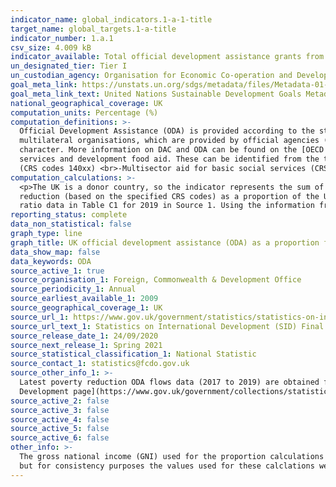 ```yaml
---
indicator_name: global_indicators.1-a-1-title
target_name: global_targets.1-a-title
indicator_number: 1.a.1
csv_size: 4.009 kB
indicator_available: Total official development assistance grants from the UK that focus on poverty reduction as a share of the UK’s gross national income
un_designated_tier: Tier I
un_custodian_agency: Organisation for Economic Co-operation and Development (OECD)
goal_meta_link: https://unstats.un.org/sdgs/metadata/files/Metadata-01-0a-01.pdf
goal_meta_link_text: United Nations Sustainable Development Goals Metadata (PDF)
national_geographical_coverage: UK
computation_units: Percentage (%)
computation_definitions: >-
  Official Development Assistance (ODA) is provided according to the standardised definitions and methodologies of the Organisation for Economic Cooperation and Development’s (OECD) Development Assistance Committee (DAC). ODA is defined as resource flows to developing countries and
  multilateral organisations, which are provided by official agencies (e.g. the UK Government) or their executive agencies, where each transaction is administered with the promotion of the economic development and welfare of developing countries as its main objective and is concessional in
  character. More information on DAC and ODA can be found on the [OECD website](http://www.oecd.org/development/financing-sustainable-development/development-finance-standards/officialdevelopmentassistancedefinitionandcoverage.htm). <br> <br>Poverty reduction ODA flows include basic social
  services and development food aid. These can be identified from the total ODA flows by Creditor Reporting System purpose codes (Sector Purpose Code/CRS codes) as follows <br> <br>-Basic Education (CRS codes 112xx) <br>-Basic Health (CRS codes (122xx) <br>-Water Supply and Sanitation
  (CRS codes 140xx) <br>-Multisector aid for basic social services (CRS code 16050) <br>-Development Food Aid (CRS code 52010)
computation_calculations: >-
  <p>The UK is a donor country, so the indicator represents the sum of bilateral ODA grants that focus on poverty
  reduction (based on the specified CRS codes) as a proportion of the UK’s gross national income (GNI). </p> The GNI value prior to 2013 is reconstructed from the total ODA:GNI
  ratio data in Table C1 for 2019 in Source 1. Using the information from Table C1, GNI for a given year (pre-2013) = (Net ODA/ODA:GNI ratio)x100. From 2013 onwards the exact GNI value is obtained from Table 1 in Source 1 (including the historic publicatiuons).
reporting_status: complete
data_non_statistical: false
graph_type: line
graph_title: UK official development assistance (ODA) as a proportion from Gross National Income (GNI)
data_show_map: false
data_keywords: ODA
source_active_1: true
source_organisation_1: Foreign, Commonwealth & Development Office
source_periodicity_1: Annual
source_earliest_available_1: 2009
source_geographical_coverage_1: UK
source_url_1: https://www.gov.uk/government/statistics/statistics-on-international-development-final-uk-aid-spend-2019
source_url_text_1: Statistics on International Development (SID) Final UK Aid Spend 2019
source_release_date_1: 24/09/2020
source_next_release_1: Spring 2021
source_statistical_classification_1: National Statistic
source_contact_1: statistics@fcdo.gov.uk
source_other_info_1: >-
  Latest poverty reduction ODA flows data (2017 to 2019) are obtained from table "Data underlying the SID publication" (see relevant CRS codes in National Metadata tab). Previous data (2009 to 2016) is available from <a href="https://www.gov.uk/government/statistics/statistics-on-international-development-2017">SID for 2017</a> <br> <br>GNI values are obtained/calculated from Table C1. UK Net ODA 1970-2019 (£ millions) and Table 1 - GNI estimates and  ODA to GNI ratios; Current Prices for 2018 and 2019. Previous data for Table 1 can be found through the [Statistics on International
  Development page](https://www.gov.uk/government/collections/statistics-on-international-development), for the relevant year.
source_active_2: false
source_active_3: false
source_active_4: false
source_active_5: false
source_active_6: false
other_info: >-
  The gross national income (GNI) used for the proportion calculations is the same GNI number (based on current methodology in given year) as the GNI used for the ODA to GNI ratio calculations for UK SDG indicators 17.2.1 and 17.3.1. The Office for National Statistics publishes GNI values,
  but for consistency purposes the values used for these calclations were obtained from the FCDO publications (Source 1) Data follows the UN specification for this indicator. This indicator has not been identified in collaboration with topic experts.
---
```

